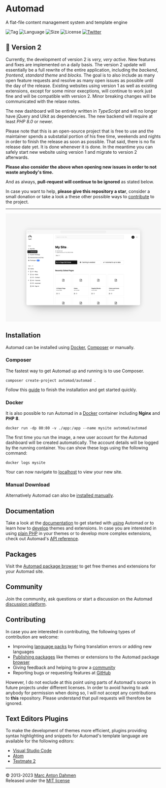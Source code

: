 # Automad

A flat-file content management system and template engine

![Tag](https://img.shields.io/github/v/tag/marcantondahmen/automad?include_prereleases&sort=semver&color=222222)
![Language](https://img.shields.io/github/languages/top/marcantondahmen/automad?color=222222)
![Size](https://img.shields.io/github/languages/code-size/marcantondahmen/automad?color=222222)
![License](https://img.shields.io/github/license/marcantondahmen/automad?color=222222)
[![Twitter](https://img.shields.io/twitter/follow/automadcms?label=Follow)](https://twitter.com/automadcms)

## :wave: Version 2

Currently, the development of version 2 is _very, very active_. New features and fixes are implemented on a daily basis.
The version 2 update will essentially be a full rewrite of the entire application, including the _backend_, _frontend_, _standard theme_ and _blocks_.
The goal is to also include as many open feature requests and resolve as many open issues as possible until the day of the release.
Existing websites using version 1 as well as existing extensions, except for some minor execptions, will continue to work just fine and will be compatible with version 2. Minor breaking changes will be communicated with the relase notes.

The new dashboard will be entirely written in _TypeScript_ and will no longer have jQuery and UIkit as dependencies.
The new backend will require at least _PHP 8.0_ or newer.

Please note that this is an open-source project that is free to use and the maintainer spends a substatial portion of his free time, weekends and nights in
order to finish the release as soon as possible. That said, there is no fix release date yet. It is done whenever it is done. In the meantime you can
safely start new website using version 1 and migrate to version 2 afterwards.

**Please also consider the above when opening new issues in order to not waste anybody's time.**

And as always, **pull-request will continue to be ignored** as stated below.

In case you want to help, **please give this repository a star**, consider a small donation or take a look a these other possible ways to [contribute](#contributing) to the project.

---

![Mockup](https://raw.githubusercontent.com/marcantondahmen/media-files/master/automad/readme.png)

## Installation

Automad can be installed using [Docker](https://docker.com), [Composer](https://getcomposer.org) or manually.

### Composer

The fastest way to get Automad up and running is to use Composer.

    composer create-project automad/automad .

Follow this [guide](https://automad.org/getting-started#composer) to finish the installation and get started quickly.

### Docker

It is also possible to run Automad in a [Docker](https://hub.docker.com/r/automad/automad) container including **Nginx** and **PHP 8**.

    docker run -dp 80:80 -v ./app:/app --name mysite automad/automad

The first time you run the image, a new user account for the Automad dashboard will be created automatically. The account details will be logged by the running container. You can show these logs using the following command:

    docker logs mysite

Your can now navigate to [localhost](http://localhost) to view your new site.

### Manual Download

Alternatively Automad can also be [installed manually](https://automad.org/getting-started#manual-installation).

## Documentation

Take a look at the [documentation](https://automad.org) to get started with [using](https://automad.org/user-guide) Automad or to learn how to [develop](https://automad.org/developer-guide) themes and extensions. In case you are interested in using [plain PHP](https://automad.org/developer-guide/building-themes/plain-php) in your themes or to develop more complex extensions, check out Automad's [API reference](https://api.automad.org).

## Packages

Visit the [Automad package browser](https://packages.automad.org) to get free themes and extensions for your Automad site.

## Community

Join the community, ask questions or start a discussion on the Automad [discussion platform](https://discuss.automad.org).

## Contributing

In case you are interested in contributing, the following types of contribution are welcome:

-   Improving [language packs](https://github.com/automadcms/automad-language-packs) by fixing translation errors or adding new languages
-   [Publishing packages](https://automad.org/developer-guide/publishing-packages) like themes or extensions to the Automad package [browser](https://packages.automad.org)
-   Giving feedback and helping to grow a [community](https://discuss.automad.org)
-   Reporting bugs or requesting features at [GitHub](https://github.com/marcantondahmen/automad/issues)

However, I do not exclude at this point using parts of Automad's source in future projects under different licenses. In order to avoid having to ask anybody for permission when doing so, I will not accept any contributions to **this** repository. Please understand that pull requests will therefore be ignored.

## Text Editors Plugins

To make the development of themes more efficient, plugins providing syntax highlighting and snippets for Automad's template language are available for the following editors:

-   [Visual Studio Code](https://marketplace.visualstudio.com/items?itemName=MarcAntonDahmen.automad)
-   [Atom](https://atom.io/packages/language-automad)
-   [Textmate 2](https://github.com/marcantondahmen/automad.tmbundle)

---

© 2013-2023 [Marc Anton Dahmen](https://marcdahmen.de)  
Released under the [MIT license](https://automad.org/license)
